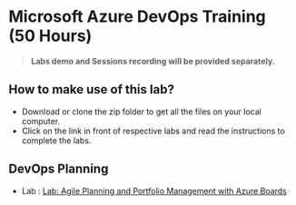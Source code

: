 # Microsoft Azure DevOps Training (50 Hours)

> **Labs demo and Sessions recording will be provided separately.**


## How to make use of this lab?

- Download or clone the zip folder to get all the files on your local computer.
- Click on the link in front of respective labs and read the instructions to complete the labs.

## DevOps Planning
- Lab : [Lab: Agile Planning and Portfolio Management with Azure Boards](https://github.com/azuredevopspro/empire-data-az-devops-labs/blob/main/Instructions/Labs/AZ400_M01_Agile_Planning_and_Portfolio_Management_with_Azure_Boards.md)